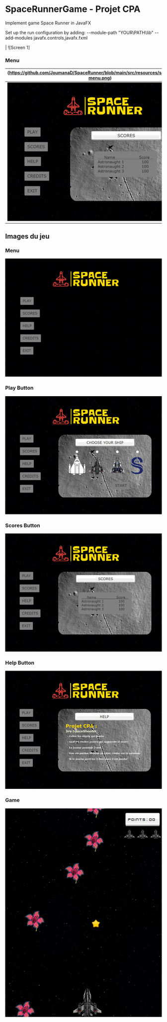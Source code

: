 # SpaceRunnerGame - Projet CPA

Implement game Space Runner in JavaFX 

Set up the run configuration by adding:
--module-path "YOUR\PATH\lib" --add-modules javafx.controls,javafx.fxml

| ![Screen 1]
### Menu
(https://github.com/JoumanaD/SpaceRunner/blob/main/src/resources/screenshots/1-menu.png) | ![Screen 2](https://github.com/JoumanaD/SpaceRunner/blob/main/src/resources/screenshots/2-buttonPlay.png) |
|---------------------------------------------|---------------------------------------------|
| ![Screen 3](https://github.com/JoumanaD/SpaceRunner/blob/main/src/resources/screenshots/3-buttonScores.png) | ![Screen 4](https://github.com/JoumanaD/SpaceRunner/blob/main/src/resources/screenshots/4-buttonHelp.png) |

## Images du jeu 
### Menu

<img src="https://github.com/JoumanaD/SpaceRunner/blob/main/src/resources/screenshots/1-menu.png" width="509" height="380">  

### Play Button
<img src="https://github.com/JoumanaD/SpaceRunner/blob/main/src/resources/screenshots/2-buttonPlay.png" width="509" height="380">

### Scores Button 

<img src="https://github.com/JoumanaD/SpaceRunner/blob/main/src/resources/screenshots/3-buttonScores.png" width="509" height="380">  

### Help Button

<img src="https://github.com/JoumanaD/SpaceRunner/blob/main/src/resources/screenshots/4-buttonHelp.png" width="509" height="380">

### Game
![alt text](https://github.com/JoumanaD/SpaceRunner/blob/main/src/resources/screenshots/6-Jeu.png)
